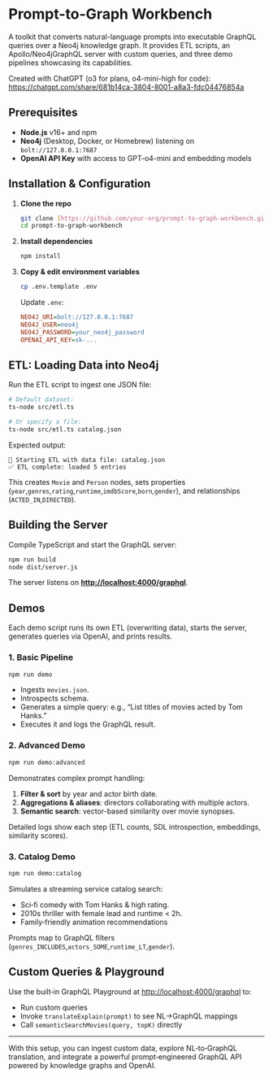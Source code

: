 # Prompt-to-Graph Workbench

A toolkit that converts natural-language prompts into executable GraphQL queries over a Neo4j knowledge graph. It provides ETL scripts, an Apollo/Neo4jGraphQL server with custom queries, and three demo pipelines showcasing its capabilities.

Created with ChatGPT (o3 for plans, o4-mini-high for code): https://chatgpt.com/share/681b14ca-3804-8001-a8a3-fdc04476854a

## Prerequisites

- **Node.js** v16+ and npm
- **Neo4j** (Desktop, Docker, or Homebrew) listening on `bolt://127.0.0.1:7687`
- **OpenAI API Key** with access to GPT-o4-mini and embedding models

## Installation & Configuration

1. **Clone the repo**

   ```bash
   git clone [https://github.com/your-org/prompt-to-graph-workbench.git](https://github.com/0xA-10/prompt-to-graph-workbench.git)
   cd prompt-to-graph-workbench
   ```

2. **Install dependencies**
   ```bash
   npm install
   ````

3. **Copy & edit environment variables**

   ```bash
   cp .env.template .env
   ```

   Update `.env`:


   ```ini
   NEO4J_URI=bolt://127.0.0.1:7687
   NEO4J_USER=neo4j
   NEO4J_PASSWORD=your_neo4j_password
   OPENAI_API_KEY=sk-...
   ````

## ETL: Loading Data into Neo4j

Run the ETL script to ingest one JSON file:

```bash
# Default dataset:
ts-node src/etl.ts

# Or specify a file:
ts-node src/etl.ts catalog.json
```

Expected output:

```
🔄 Starting ETL with data file: catalog.json
✅ ETL complete: loaded 5 entries
```

This creates `Movie` and `Person` nodes, sets properties (`year`,`genres`,`rating`,`runtime`,`imdbScore`,`born`,`gender`), and relationships (`ACTED_IN`,`DIRECTED`).

## Building the Server

Compile TypeScript and start the GraphQL server:

```bash
npm run build
node dist/server.js
```

The server listens on **[http://localhost:4000/graphql](http://localhost:4000/graphql)**.

## Demos

Each demo script runs its own ETL (overwriting data), starts the server, generates queries via OpenAI, and prints results.

### 1. Basic Pipeline

```bash
npm run demo
```

- Ingests `movies.json`.
- Introspects schema.
- Generates a simple query: e.g., “List titles of movies acted by Tom Hanks.”
- Executes it and logs the GraphQL result.

### 2. Advanced Demo

```bash
npm run demo:advanced
```

Demonstrates complex prompt handling:

1. **Filter & sort** by year and actor birth date.
2. **Aggregations & aliases**: directors collaborating with multiple actors.
3. **Semantic search**: vector-based similarity over movie synopses.

Detailed logs show each step (ETL counts, SDL introspection, embeddings, similarity scores).

### 3. Catalog Demo

```bash
npm run demo:catalog
```

Simulates a streaming service catalog search:

- Sci‑fi comedy with Tom Hanks & high rating.
- 2010s thriller with female lead and runtime < 2h.
- Family‑friendly animation recommendations

Prompts map to GraphQL filters (`genres_INCLUDES`,`actors_SOME`,`runtime_LT`,`gender`).

## Custom Queries & Playground

Use the built‑in GraphQL Playground at [http://localhost:4000/graphql](http://localhost:4000/graphql) to:

- Run custom queries
- Invoke `translateExplain(prompt)` to see NL→GraphQL mappings
- Call `semanticSearchMovies(query, topK)` directly

---

With this setup, you can ingest custom data, explore NL‑to‑GraphQL translation, and integrate a powerful prompt‑engineered GraphQL API powered by knowledge graphs and OpenAI.
